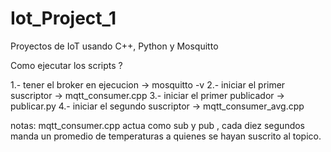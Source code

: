 # Iot_Project_1
Proyectos de IoT usando C++, Python y Mosquitto


Como ejecutar los scripts ?

1.- tener el broker en ejecucion -> mosquitto -v
2.- iniciar el primer suscriptor -> mqtt_consumer.cpp
3.- iniciar el primer publicador -> publicar.py
4.- iniciar el segundo suscriptor -> mqtt_consumer_avg.cpp

notas:
  mqtt_consumer.cpp actua como sub y pub , cada diez segundos manda un promedio de temperaturas a quienes se hayan suscrito al topico. 

